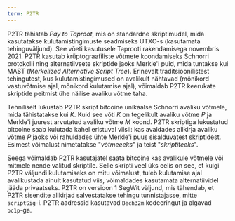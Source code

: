 ```yaml
---
term: P2TR
---
```


P2TR tähistab *Pay to Taproot*, mis on standardne skriptimudel, mida kasutatakse kulutamistingimuste seadmiseks UTXO-s (kasutamata tehinguväljund). See võeti kasutusele Taprooti rakendamisega novembris 2021. P2TR kasutab krüptograafiliste võtmete koondamiseks Schnorri protokolli ning alternatiivsete skriptide jaoks Merkle'i puid, mida tuntakse kui MAST (*Merkelized Alternative Script Tree*). Erinevalt traditsioonilistest tehingutest, kus kulutamistingimused on avalikult nähtavad (mõnikord vastuvõtmise ajal, mõnikord kulutamise ajal), võimaldab P2TR keerukate skriptide peitmist ühe näilise avaliku võtme taha.

Tehniliselt lukustab P2TR skript bitcoine unikaalse Schnorri avaliku võtmele, mida tähistatakse kui $K$. Kuid see võti $K$ on tegelikult avaliku võtme $P$ ja Merkle'i juurest arvutatud avaliku võtme $M$ koond. P2TR skriptiga lukustatud bitcoine saab kulutada kahel eristuval viisil: kas avaldades allkirja avaliku võtme $P$ jaoks või rahuldades ühte Merkle'i puus sisalduvatest skriptidest. Esimest võimalust nimetatakse "*võtmeeeks*" ja teist "*skriptiteeks*".

Seega võimaldab P2TR kasutajatel saata bitcoine kas avalikule võtmele või mitmele nende valitud skriptile. Selle skripti veel üks eelis on see, et kuigi P2TR väljundi kulutamiseks on mitu võimalust, tuleb kulutamise ajal avalikustada ainult kasutatud viis, võimaldades kasutamata alternatiividel jääda privaatseks. P2TR on versioon 1 SegWit väljund, mis tähendab, et P2TR sisendite allkirjad salvestatakse tehingu tunnistajasse, mitte `scriptSig`-i. P2TR aadressid kasutavad `Bech32m` kodeeringut ja algavad `bc1p`-ga.
